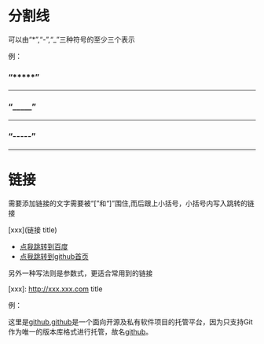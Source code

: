 # 分割线
可以由“*”,“-”,“_”三种符号的至少三个表示

例：

### “*****”

*****

### “_____”

_____

### “-----”

-----

# 链接
需要添加链接的文字需要被“[”和“]”围住,而后跟上小括号，小括号内写入跳转的链接

\[xxx](链接 title)

* [点我跳转到百度](https://www.baidu.com "百度")
* [点我跳转到github首页](https://github.com "github")

另外一种写法则是参数式，更适合常用到的链接

\[xxx]: http://xxx.xxx.com title

例：

[github]:http://github.com "github"

这里是[github],[github]是一个面向开源及私有软件项目的托管平台，因为只支持Git作为唯一的版本库格式进行托管，故名[github]。
